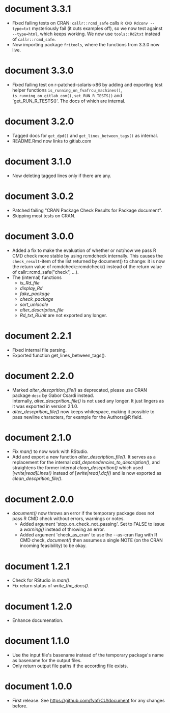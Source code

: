 # document 3.3.1


* Fixed failing tests on CRAN:
  `callr::rcmd_safe` calls `R CMD Rdconv --type=txt` mysteriously fail 
  (it cuts examples off), so we now test against `--type=html`,
  which keeps working.
  We now use `tools::Rd2txt` instead of `callr::rcmd_safe`.
* Now importing package `fritools`, where the functions from 3.3.0 now live.

# document 3.3.0

* Fixed failing test on r-patched-solaris-x86 by adding and exporting test
  helper functions `is_running_on_fvafrcu_machines()`,
  `is_running_on_gitlab_com()`, `set_RUN_R_TESTS()` and
  `get_RUN_R_TESTS()'. The docs of which are internal.

# document 3.2.0

* Tagged docs for `get_dpd()` and `get_lines_between_tags()` as internal.
* README.Rmd now links to gitlab.com

# document 3.1.0

* Now deleting tagged lines only if there are any.

# document 3.0.2

* Patched failing "CRAN Package Check Results for Package document".
* Skipping most tests on CRAN.

# document 3.0.0

* Added a fix to make the evaluation of whether or not/how we pass R CMD check 
  more stable by using rcmdcheck internally.
  This causes the `check_result`-item of the list returned by document() to 
  change: it is now the return value of rcmdcheck::rcmdcheck() instead of the
  return value of callr::rcmd\_safe("check", ...).
* The (internal) functions 
  - *is\_Rd\_file*
  - *display\_Rd*
  - *fake\_package*
  - *check\_package*
  - *sort\_unlocale*
  - *alter\_description\_file*
  - *Rd\_txt\_RUnit*
  are not exported any longer.

# document 2.2.1

* Fixed internal file parsing.
* Exported function get\_lines\_between\_tags().

# document 2.2.0

* Marked *alter\_descprition\_file()* as deprecated, please use CRAN package 
  `desc` by Gabor Csardi instead.  
  Internally, *alter\_descprition\_file()* is not used any longer. 
  It just lingers as it was exported in version 2.1.0.
* *alter\_descprition\_file()* now keeps whitespace, making it possible to pass 
  newline characters, for example for the Authors@R field.

# document 2.1.0

* Fix *man()* to now work with RStudio.
* Add and export a new function *alter\_description\_file()*.
  It serves as a replacement for the internal
  *add\_depenedencies\_to\_description()*, and straightens the former internal
  *clean\_descprition()* which used [*write|read]Lines()* instead of
  [*write|read].dcf()* and is now exported as *clean\_descprition\_file()*.

# document 2.0.0

* *document()* now throws an error if the temporary package does not pass R CMD
  check without errors, warnings or notes. 
  - Added argument 'stop\_on\_check\_not\_passing'. Set to FALSE to issue a
    *warning()* instead of throwing an error.
  - Added argument 'check\_as\_cran' to use the --as-cran flag with R CMD check,
    *document()* then assumes a single NOTE (on the CRAN incoming feasibility) 
    to be okay.

# document 1.2.1

* Check for RStudio in *man()*.
* Fix return status of *write\_the\_docs()*.

# document 1.2.0

* Enhance documenation.

# document 1.1.0

* Use the input file's basename instead of the temporary package's name as
  basename for the output files.
* Only return output file paths if the according file exists.

# document 1.0.0

* First release. See https://github.com/fvafrCU/document for any changes before.




